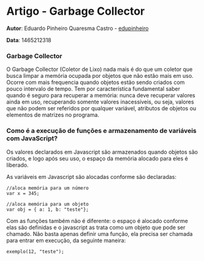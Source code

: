 # Artigo - Garbage Collector

**Autor**: Eduardo Pinheiro Quaresma Castro - [edupinheiro](https://github.com/edupinheiro)

**Data**: 1465212318

### Garbage Collector

O Garbage Collector (Coletor de Lixo) nada mais é do que um coletor que busca limpar a memória ocupada por objetos que não estão mais em uso. Ocorre com mais frequencia quando objetos estão sendo criados com pouco intervalo de tempo.
Tem por característica fundamental saber quando é seguro para recuperar a memória: nunca deve recuperar valores ainda em uso, recuperando somente valores inacessíveis, ou seja, valores que não podem ser referidos por qualquer variável, atributos de objetos ou elementos de matrizes no programa.


### Como é a execução de funções e armazenamento de variáveis com JavaScript?

Os valores declarados em Javascript são armazenados quando objetos são criados, e logo após seu uso, o espaço da memória alocado para eles é liberado.

As variáveis em Javascript são alocadas conforme são declaradas:
```
//aloca memória para um número
var x = 345;

//aloca memória para um objeto
var obj = { a: 1, b: "teste"};
```

Com as funções também não é diferente: o espaço é alocado conforme elas são definidas e o javascript as trata como um objeto que pode ser chamado. Não basta apenas definir uma função, ela precisa ser chamada para entrar em execução, da seguinte maneira:

```
exemplo(12, "teste");
```
